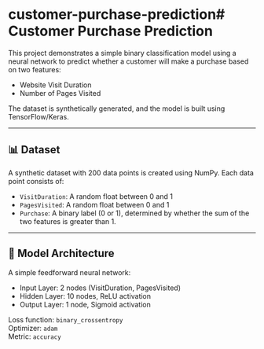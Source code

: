 # customer-purchase-prediction# Customer Purchase Prediction

This project demonstrates a simple binary classification model using a neural network to predict whether a customer will make a purchase based on two features:

- Website Visit Duration
- Number of Pages Visited

The dataset is synthetically generated, and the model is built using TensorFlow/Keras.

---

## 📊 Dataset

A synthetic dataset with 200 data points is created using NumPy. Each data point consists of:

- `VisitDuration`: A random float between 0 and 1
- `PagesVisited`: A random float between 0 and 1
- `Purchase`: A binary label (0 or 1), determined by whether the sum of the two features is greater than 1.

---

## 🧠 Model Architecture

A simple feedforward neural network:

- Input Layer: 2 nodes (VisitDuration, PagesVisited)
- Hidden Layer: 10 nodes, ReLU activation
- Output Layer: 1 node, Sigmoid activation

Loss function: `binary_crossentropy`  
Optimizer: `adam`  
Metric: `accuracy`

